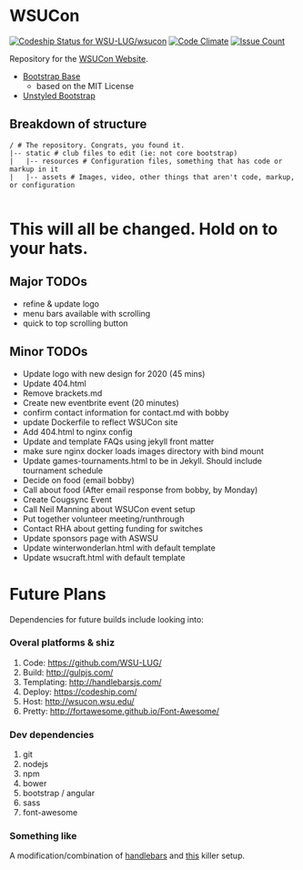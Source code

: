 # WSUCon
[![Codeship Status for WSU-LUG/wsucon](https://app.codeship.com/projects/15c60710-e52d-0132-b884-266c7b4e6c8b/status?branch=master)](https://app.codeship.com/projects/81971)
[![Code Climate](https://codeclimate.com/github/WSU-LUG/wsucon/badges/gpa.svg)](https://codeclimate.com/github/WSU-LUG/wsucon)
[![Issue Count](https://codeclimate.com/github/WSU-LUG/wsucon/badges/issue_count.svg)](https://codeclimate.com/github/WSU-LUG/wsucon)

Repository for the [WSUCon Website](http://wsucon.wsu.edu/).
* [Bootstrap Base](https://github.com/BlackrockDigital/startbootstrap-modern-business)
	- based on the MIT License
* [Unstyled Bootstrap](https://startbootstrap.com/template-categories/unstyled/)

## Breakdown of structure
```
/ # The repository. Congrats, you found it.
|-- static # club files to edit (ie: not core bootstrap)
|   |-- resources # Configuration files, something that has code or markup in it
|   |-- assets # Images, video, other things that aren't code, markup, or configuration


```

# This will all be changed. Hold on to your hats.

## Major TODOs

- refine & update logo
- menu bars available with scrolling
- quick to top scrolling button


## Minor TODOs

- Update logo with new design for 2020 (45 mins)
- Update 404.html 
- Remove brackets.md
- Create new eventbrite event (20 minutes)
- confirm contact information for contact.md with bobby
- update Dockerfile to reflect WSUCon site
- Add 404.html to nginx config
- Update and template FAQs using jekyll front matter
- make sure nginx docker loads images directory with bind mount
- Update games-tournaments.html to be in Jekyll. Should include tournament schedule
- Decide on food (email bobby)
- Call about food (After email response from bobby, by Monday)
- Create Cougsync Event
- Call Neil Manning about WSUCon event setup
- Put together volunteer meeting/runthrough
- Contact RHA about getting funding for switches
- Update sponsors page with ASWSU
- Update winterwonderlan.html with default template
- Update wsucraft.html with default template 

# Future Plans

Dependencies for future builds include looking into:

### Overal platforms & shiz

1. Code: https://github.com/WSU-LUG/
2. Build: http://gulpjs.com/
3. Templating: http://handlebarsjs.com/
4. Deploy: https://codeship.com/
5. Host: http://wsucon.wsu.edu/
6. Pretty: http://fortawesome.github.io/Font-Awesome/

### Dev dependencies

1. git
2. nodejs
3. npm
4. bower
5. bootstrap / angular
6. sass
7. font-awesome

### Something like
A modification/combination of [handlebars](https://www.npmjs.com/package/gulp-handlebars) and [this](http://ericlbarnes.com/setting-gulp-bower-bootstrap-sass-fontawesome/) killer setup.
